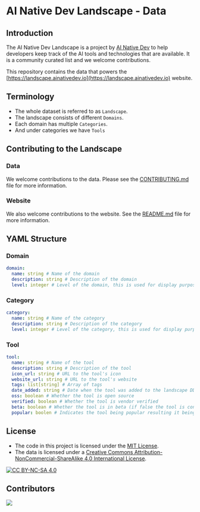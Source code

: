 # AI Native Dev Landscape - Data
## Introduction
The AI Native Dev Landscape is a project by [AI Native Dev](https://ainativedev.io) to help developers keep track of the AI tools and technologies that are available. It is a community curated list and we welcome contributions.

This repository contains the data that powers the [https://landscape.ainativedev.io](https://landscape.ainativedev.io) website.

## Terminology
- The whole dataset is referred to as `Landscape`.
- The landscape consists of different `Domains`.
- Each domain has multiple `Categories`.
- And under categories we have `Tools`

## Contributing to the Landscape
### Data
We welcome contributions to the data. Please see the [CONTRIBUTING.md](CONTRIBUTING.md) file for more information.

### Website
We also welcome contributions to the website. See the [README.md](aind-landing-Page/README.md) file for more information.

## YAML Structure
### Domain
```yaml
domain:
  name: string # Name of the domain
  description: string # Description of the domain
  level: integer # Level of the domain, this is used for display purposes, the lowest level has the highest priority on the landscape map
```
### Category
```yaml
category:
  name: string # Name of the category
  description: string # Description of the category
  level: integer # Level of the category, this is used for display purposes, the lowest level has the highest priority on the landscape map
```

### Tool
```yaml
tool:
  name: string # Name of the tool
  description: string # Description of the tool
  icon_url: string # URL to the tool's icon
  website_url: string # URL to the tool's website
  tags: list[string] # Array of tags
  date_added: string # Date when the tool was added to the landscape DD/MM/YYYY
  oss: boolean # Whether the tool is open source
  verified: boolean # Whether the tool is vendor verified
  beta: boolean # Whether the tool is in beta (if false the tool is considered GA)
  popular: boolen # Indicates the tool being popular resulting it being sorted first in a category
```


## License
- The code in this project is licensed under the [MIT License](LICENSE).
- The data is licensed under a [Creative Commons Attribution-NonCommercial-ShareAlike 4.0 International License][cc-by-nc-sa].

[![CC BY-NC-SA 4.0][cc-by-nc-sa-image]][cc-by-nc-sa]

[cc-by-nc-sa]: http://creativecommons.org/licenses/by-nc-sa/4.0/
[cc-by-nc-sa-image]: https://licensebuttons.net/l/by-nc-sa/4.0/88x31.png
[cc-by-nc-sa-shield]: https://img.shields.io/badge/License-CC%20BY--NC--SA%204.0-lightgrey.svg


## Contributors

<a href="https://github.com/AI-Native-Dev-Community/ai-native-dev-landscape">
  <img src="https://contrib.rocks/image?repo=AI-Native-Dev-Community/ai-native-dev-landscape" />
</a>

